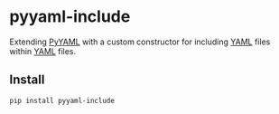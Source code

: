 # pyyaml-include

Extending [PyYAML] with a custom constructor for including [YAML] files within [YAML] files.

## Install

```sh
pip install pyyaml-include
```

[YAML]: http://yaml.org/
[PyYaml]: https://pypi.org/project/PyYAML/
